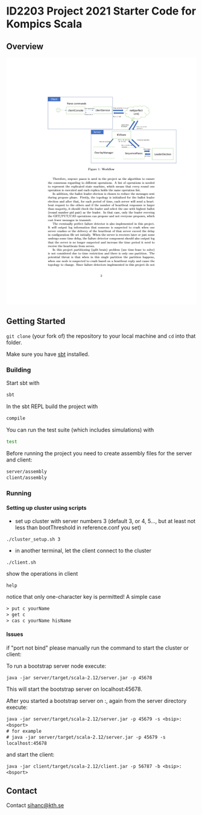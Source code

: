 # ID2203 Project 2021 Starter Code for Kompics Scala


## Overview

![structure](1.png)

## Getting Started

`git clone` (your fork of) the repository to your local machine and `cd` into that folder.

Make sure you have [sbt](https://www.scala-sbt.org/) installed.

### Building

Start sbt with

```bash
sbt
```

In the sbt REPL build the project with

```bash
compile
```

You can run the test suite (which includes simulations) with

```bash
test
```

Before running the project you need to create assembly files for the server and client:

```bash
server/assembly
client/assembly
```

### Running


#### Setting up cluster using scripts

* set up cluster with server numbers 3 (default 3, or 4, 5..., but at least not less than bootThreshold in reference.conf you set)

```
./cluster_setup.sh 3
```

* in another terminal, let the client connect to the cluster

```
./client.sh
```

show the operations in client
```
help
```

notice that only one-character key is permitted!
A simple case

```
> put c yourName
> get c
> cas c yourName hisName
```

#### Issues
if "port not bind" please manually run the command to start the cluster or client:

To run a bootstrap server node execute:
```
java -jar server/target/scala-2.12/server.jar -p 45678
```
This will start the bootstrap server on localhost:45678.

After you started a bootstrap server on <bsip>:<bsport>, again from the server directory execute:
  
```
java -jar server/target/scala-2.12/server.jar -p 45679 -s <bsip>:<bsport>
# for example
# java -jar server/target/scala-2.12/server.jar -p 45679 -s localhost:45678
```

and start the client:

```
java -jar client/target/scala-2.12/client.jar -p 56787 -b <bsip>:<bsport>
```

## Contact
Contact [sihanc@kth.se](sihanc@kth.se)
